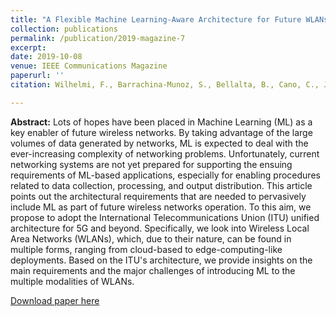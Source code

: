 ```yaml
---
title: "A Flexible Machine Learning-Aware Architecture for Future WLANs"
collection: publications
permalink: /publication/2019-magazine-7
excerpt: 
date: 2019-10-08
venue: IEEE Communications Magazine
paperurl: ''
citation: Wilhelmi, F., Barrachina-Munoz, S., Bellalta, B., Cano, C., Jonsson, A., & Ram, V. (2020). A Flexible Machine-Learning-Aware Architecture for Future WLANs. IEEE Communications Magazine, 58(3), 25-31.

---
```

**Abstract:** Lots of hopes have been placed in Machine Learning (ML) as a key enabler of future wireless networks. By taking advantage of the large volumes of data generated by networks, ML is expected to deal with the ever-increasing complexity of networking problems. Unfortunately, current networking systems are not yet prepared for supporting the ensuing requirements of ML-based applications, especially for enabling procedures related to data collection, processing, and output distribution. This article points out the architectural requirements that are needed to pervasively include ML as part of future wireless networks operation. To this aim, we propose to adopt the International Telecommunications Union (ITU) unified architecture for 5G and beyond. Specifically, we look into Wireless Local Area Networks (WLANs), which, due to their nature, can be found in multiple forms, ranging from cloud-based to edge-computing-like deployments. Based on the ITU's architecture, we provide insights on the main requirements and the major challenges of introducing ML to the multiple modalities of WLANs.

[Download paper here](https://arxiv.org/pdf/1910.03510.pdf)